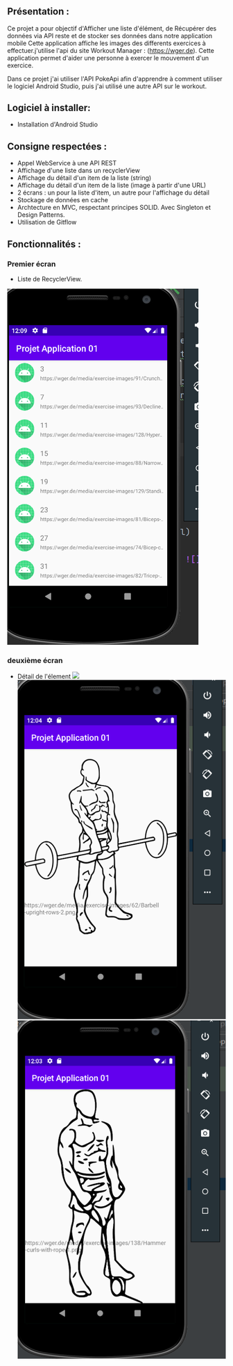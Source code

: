 #
## Présentation :

Ce projet a pour objectif d'Afficher une liste d'élément, de Récupérer des données via API reste et de stocker ses données dans notre application mobile
Cette application affiche les images des differents exercices à effectuer.j'utilise l'api du site Workout Manager : (https://wger.de).
Cette application permet d'aider une personne à exercer le mouvement d'un exercice.

Dans ce projet j'ai utiliser l'API PokeApi afin d'apprendre à comment utiliser le logiciel Android Studio, puis j'ai utilisé une autre API sur le workout.

## Logiciel à installer:

- Installation d'Android Studio

## Consigne respectées :

- Appel WebService à une API REST
- Affichage d'une liste dans un recyclerView
- Affichage du détail d'un item de la liste (string)
- Affichage du détail d'un item de la liste (image à partir d'une URL)
- 2 écrans : un pour la liste d'item, un autre pour l'affichage du détail
- Stockage de données en cache
- Archtecture en MVC, respectant principes SOLID. Avec Singleton et Design Patterns.
- Utilisation de Gitflow

## Fonctionnalités :
### Premier écran
- Liste de RecyclerView.

![](img_readme/II.png)


### deuxième écran
- Détail de l'élement
![ ]()![KK](img_readme/KK.png)    ![](img_readme/DD.png)
